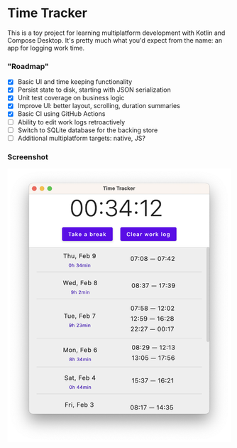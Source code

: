 Time Tracker
============

This is a toy project for learning multiplatform development with Kotlin and Compose Desktop. It's pretty much what
you'd expect from the name: an app for logging work time.

### "Roadmap"

- [x] Basic UI and time keeping functionality
- [x] Persist state to disk, starting with JSON serialization
- [x] Unit test coverage on business logic
- [x] Improve UI: better layout, scrolling, duration summaries
- [x] Basic CI using GitHub Actions
- [ ] Ability to edit work logs retroactively
- [ ] Switch to SQLite database for the backing store
- [ ] Additional multiplatform targets: native, JS?

### Screenshot

![Screenshot of the app](doc/screenshot.png)

